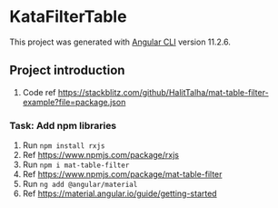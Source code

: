 # KataFilterTable

This project was generated with [Angular CLI](https://github.com/angular/angular-cli) version 11.2.6.

## Project introduction

1. Code ref <https://stackblitz.com/github/HalitTalha/mat-table-filter-example?file=package.json>

### Task: Add npm libraries

1. Run ```npm install rxjs```
2. Ref <https://www.npmjs.com/package/rxjs>
3. Run ```npm i mat-table-filter```
4. Ref <https://www.npmjs.com/package/mat-table-filter>
5. Run ```ng add @angular/material```
6. Ref <https://material.angular.io/guide/getting-started>
